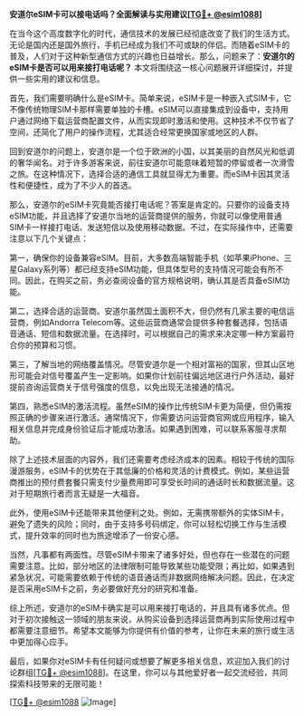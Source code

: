 **安道尔eSIM卡可以接电话吗？全面解读与实用建议[[TG💪+ @esim1088](https://t.me/s/esim1088)]**

在当今这个高度数字化的时代，通信技术的发展已经彻底改变了我们的生活方式。无论是国内还是国外旅行，手机已经成为我们不可或缺的伴侣。而随着eSIM卡的普及，人们对于这种新型通信方式的兴趣也日益增长。那么，问题来了：**安道尔的eSIM卡是否可以用来接打电话呢？** 本文将围绕这一核心问题展开详细探讨，并提供一些实用的建议和信息。

首先，我们需要明确什么是eSIM卡。简单来说，eSIM卡是一种嵌入式SIM卡，它不像传统物理SIM卡那样需要单独的卡槽。eSIM可以直接集成到设备中，支持用户通过网络下载运营商配置文件，从而实现即时激活和使用。这种技术不仅节省了空间，还简化了用户的操作流程，尤其适合经常更换国家或地区的人群。

回到安道尔的问题上，安道尔是一个位于欧洲的小国，以其美丽的自然风光和低调的奢华闻名。对于许多游客来说，前往安道尔可能意味着短暂的停留或者一次滑雪之旅。在这种情况下，选择合适的通信工具就显得尤为重要。而eSIM卡因其灵活性和便捷性，成为了不少人的首选。

那么，安道尔的eSIM卡究竟能否接打电话呢？答案是肯定的。只要你的设备支持eSIM功能，并且选择了安道尔当地的运营商提供的服务，你就可以像使用普通SIM卡一样接打电话、发送短信以及使用移动数据。不过，在实际操作中，还需要注意以下几个关键点：

第一，确保你的设备兼容eSIM。目前，大多数高端智能手机（如苹果iPhone、三星Galaxy系列等）都已经支持eSIM功能，但具体型号的支持情况可能会有所不同。因此，在购买之前，务必查阅设备的官方规格说明，确认其是否具备eSIM功能。

第二，选择合适的运营商。安道尔虽然国土面积不大，但仍然有几家主要的电信运营商，例如Andorra Telecom等。这些运营商通常会提供多种套餐选择，包括语音通话、短信和数据流量。在选择时，可以根据自己的需求来决定哪一种方案最符合你的预算和习惯。

第三，了解当地的网络覆盖情况。尽管安道尔是一个相对富裕的国家，但其山区地形可能会对信号覆盖产生一定影响。如果你计划前往偏远地区进行户外活动，最好提前咨询运营商关于信号强度的信息，以免出现无法接通的情况。

第四，熟悉eSIM的激活流程。虽然eSIM的操作比传统SIM卡更为简便，但仍需按照正确的步骤来进行激活。通常情况下，你需要访问运营商官网或应用程序，输入相关信息并完成身份验证后才能成功激活。如果遇到困难，可以联系客服寻求帮助。

除了上述技术层面的内容外，我们还需要考虑经济成本的因素。相较于传统的国际漫游服务，eSIM卡的优势在于其低廉的价格和灵活的计费模式。例如，某些运营商推出的预付费套餐只需支付少量费用即可享受长时间的通话时长和数据流量。这对于短期旅行者而言无疑是一大福音。

此外，使用eSIM卡还能带来其他便利之处。例如，无需携带额外的实体SIM卡，避免了遗失的风险；同时，由于支持多号码绑定，你可以轻松切换工作与生活模式，提升效率的同时也为旅途增添了一份安心感。

当然，凡事都有两面性。尽管eSIM卡带来了诸多好处，但也存在一些潜在的问题需要注意。比如，部分地区的法律限制可能导致某些功能受限；再比如，如果遇到紧急状况，可能需要依赖于传统的语音通话而非数据网络解决问题。因此，在决定是否采用eSIM卡之前，务必要做好充分的研究和准备。

综上所述，安道尔的eSIM卡确实是可以用来接打电话的，并且具有诸多优点。但对于初次接触这一领域的朋友来说，从购买设备到选择运营商再到实际使用过程中都需要注意细节。希望本文能够为你提供有价值的参考，让你在未来的旅行或生活中更加得心应手。

最后，如果你对eSIM卡有任何疑问或想要了解更多相关信息，欢迎加入我们的讨论群组[[TG💪+ @esim1088](https://t.me/s/esim1088)]。在这里，你可以与其他爱好者一起交流经验，共同探索科技带来的无限可能！

[[TG💪+ @esim1088](https://t.me/s/esim1088) ![Image](https://i.postimg.cc/4NQfJmqS/Snipaste-2025-05-13-00-14-12.png)]